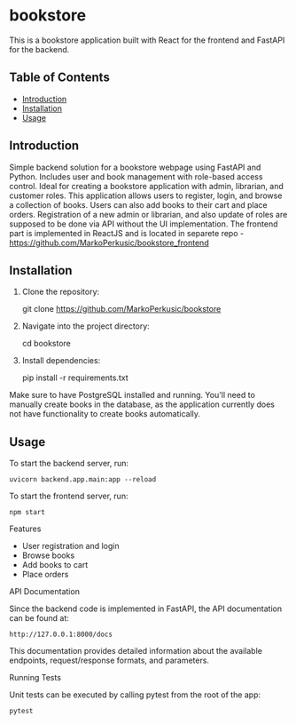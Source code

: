 # bookstore
This is a bookstore application built with React for the frontend and FastAPI for the backend.

## Table of Contents

- [Introduction](#introduction)
- [Installation](#installation)
- [Usage](#usage)

## Introduction

Simple backend solution for a bookstore webpage using FastAPI and Python. Includes user and book management with role-based access control. Ideal for creating a bookstore application with admin, librarian, and customer roles. This application allows users to register, login, and browse a collection of books. Users can also add books to their cart and place orders. Registration of a new admin or librarian, and also update of roles are supposed to be done via API without the UI implementation.
The frontend part is implemented in ReactJS and is located in separete repo - https://github.com/MarkoPerkusic/bookstore_frontend

## Installation

1. Clone the repository:

    git clone https://github.com/MarkoPerkusic/bookstore

2. Navigate into the project directory:

    cd bookstore

3. Install dependencies:

    pip install -r requirements.txt

Make sure to have PostgreSQL installed and running. You'll need to manually create books in the database, as the application currently does not have functionality to create books automatically.

## Usage

To start the backend server, run:

    uvicorn backend.app.main:app --reload

To start the frontend server, run:

    npm start

Features

- User registration and login
- Browse books
- Add books to cart
- Place orders

API Documentation

Since the backend code is implemented in FastAPI, the API documentation can be found at:

    http://127.0.0.1:8000/docs

This documentation provides detailed information about the available endpoints, request/response formats, and parameters.

Running Tests

Unit tests can be executed by calling pytest from the root of the app:

    pytest